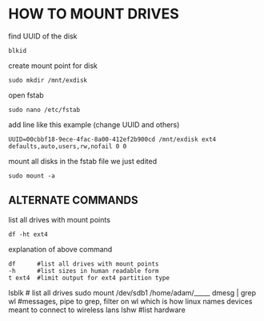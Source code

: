 # HOW TO MOUNT DRIVES

find UUID of the disk
```
blkid
```
create mount point for disk
```
sudo mkdir /mnt/exdisk
```
open fstab
```
sudo nano /etc/fstab 
```
add line like this example (change UUID and others)
```
UUID=00cbbf18-9ece-4fac-8a00-412ef2b900cd /mnt/exdisk ext4 defaults,auto,users,rw,nofail 0 0 
```
mount all disks in the fstab file we just edited
```
sudo mount -a
```

## ALTERNATE COMMANDS

list all drives with mount points
```
df -ht ext4
```
explanation of above command
```
df      #list all drives with mount points
-h      #list sizes in human readable form
t ext4  #limit output for ext4 partition type
```


lsblk     # list all drives
sudo mount /dev/sdb1 /home/adam/_____
dmesg | grep wl     #messages, pipe to grep, filter on wl which is how linux names devices meant to connect to wireless lans
lshw    #list hardware
